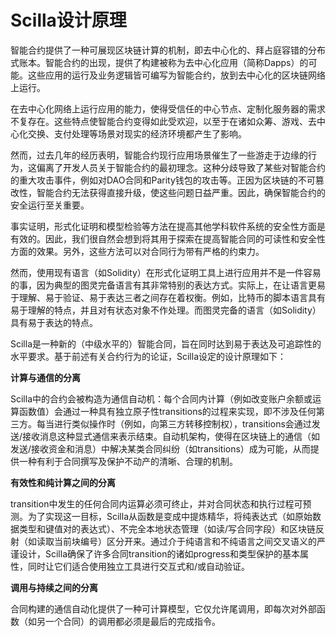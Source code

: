 # Scilla设计原理

智能合约提供了一种可展现区块链计算的机制，即去中心化的、拜占庭容错的分布式账本。智能合约的出现，提供了构建被称为去中心化应用（简称Dapps）的可能。这些应用的运行及业务逻辑皆可编写为智能合约，放到去中心化的区块链网络上运行。

在去中心化网络上运行应用的能力，使得受信任的中心节点、定制化服务器的需求不复存在。这些特点使智能合约变得如此受欢迎，以至于在诸如众筹、游戏、去中心化交换、支付处理等场景对现实的经济环境都产生了影响。

然而，过去几年的经历表明，智能合约现行应用场景催生了一些游走于边缘的行为，这偏离了开发人员关于智能合约的最初理念。这种分歧导致了某些对智能合约的重大攻击事件，例如对DAO合同和Parity钱包的攻击等。正因为区块链的不可篡改性，智能合约无法获得直接升级，使这些问题日益严重。因此，确保智能合约的安全运行至关重要。

事实证明，形式化证明和模型检验等方法在提高其他学科软件系统的安全性方面是有效的。因此，我们很自然会想到将其用于探索在提高智能合同的可读性和安全性方面的效果。另外，这些方法可以对合同行为带有严格的约束力。

然而，使用现有语言（如Solidity）在形式化证明工具上进行应用并不是一件容易的事，因为典型的图灵完备语言有其非常特别的表达方式。实际上，在让语言更易于理解、易于验证、易于表达三者之间存在着权衡。例如，比特币的脚本语言具有易于理解的特点，并且对有状态对象不作处理。而图灵完备的语言（如Solidity）具有易于表达的特点。

Scilla是一种新的（中级水平的）智能合同，旨在同时达到易于表达及可追踪性的水平要求。基于前述有关合约行为的论证，Scilla设定的设计原理如下：

**计算与通信的分离**

Scilla中的合约会被构造为通信自动机：每个合同内计算（例如改变账户余额或运算函数值）会通过一种具有独立原子性transitions的过程来实现，即不涉及任何第三方。每当进行类似操作时（例如，向第三方转移控制权），transitions会通过发送/接收消息这种显式通信来表示结束。自动机架构，使得在区块链上的通信（如发送/接收资金和消息）中解决某类合同纠纷（如transitions）成为可能，从而提供一种有利于合同撰写及保护不动产的清晰、合理的机制。

**有效性和纯计算之间的分离**

transition中发生的任何合同内运算必须可终止，并对合同状态和执行过程可预测。为了实现这一目标，Scilla从函数是变成中提炼精华，将纯表达式（如原始数据类型和键值对的表达式）、不完全本地状态管理（如读/写合同字段）和区块链反射（如读取当前块编号）区分开来。通过介于纯语言和不纯语言之间交叉语义的严谨设计，Scilla确保了许多合同transition的诸如progress和类型保护的基本属性，同时让它们适合使用独立工具进行交互式和/或自动验证。

**调用与持续之间的分离**

合同构建的通信自动化提供了一种可计算模型，它仅允许尾调用，即每次对外部函数（如另一个合同）的调用都必须是最后的完成指令。